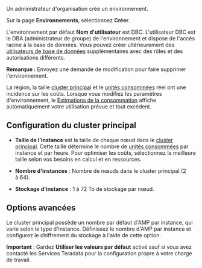 Un administrateur d'organisation crée un environnement.

Sur la page **Environnements**, sélectionnez **Créer**.

L'environnement par défaut **Nom d'utilisateur** est DBC. L'utilisateur DBC est le DBA (administrateur de groupe) de l'environnement et dispose de l'accès racine à la base de données. Vous pouvez créer ultérieurement des [utilisateurs de base de données](wxe1659392685092.md) supplémentaires avec des rôles et des autorisations différents.

**Remarque :** Envoyez une demande de modification pour faire supprimer l'environnement.

La région, la taille [cluster principal](isb1696461636881.md) et le [unités consommées](onj1682104977691.md) réel ont une incidence sur les coûts. Lorsque vous modifiez les paramètres d'environnement, le [Estimations de la consommation](aow1703107228725.md) affiche automatiquement votre utilisation prévue et tout excédent.

Configuration du cluster principal
----------------------------------

-   **Taille de l’instance** est la taille de chaque nœud dans le [cluster principal](nmr1658424425362.md). Cette taille détermine le nombre de [unités consommées](tdv1682522711429.md) par instance et par heure. Pour optimiser les coûts, sélectionnez la meilleure taille selon vos besoins en calcul et en ressources.

-   **Nombre d'instances** : Nombre de nœuds dans le cluster principal (2 à 64).

-   **Stockage d'instance** : 1 à 72 To de stockage par nœud.

Options avancées
----------------

Le cluster principal possède un nombre par défaut d'AMP par instance, qui varie selon le type d'instance. Définissez le nombre d'AMP par instance et configurez le chiffrement du stockage à l'aide de cette option.

**Important** : Gardez **Utiliser les valeurs par défaut** activé sauf si vous avez contacté les Services Teradata pour la configuration propre à votre charge de travail.
